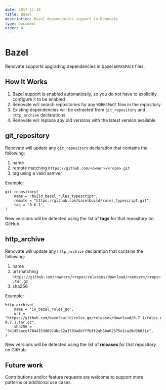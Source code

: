 ```yaml
---
date: 2017-11-10
title: Bazel
description: Bazel dependencies support in Renovate
type: Document
order: 4
---
```

# Bazel

Renovate supports upgrading dependencies in bazel `WORKSPACE` files.

## How It Works

1.  Bazel support is enabled automatically, so you do not have to explicitly configure it to be enabled
2.  Renovate will search repositories for any `WORKSPACE` files in the repository
3.  Existing dependencies will be extracted from `git_repository` and `http_archive` declarations
4.  Renovate will replace any old versions with the latest version available

## git_repository

Renovate will update any `git_repository` declaration that contains the following:

1.  name
2.  remote matching `https://github.com/<owner>/<repo>.git`
3.  tag using a valid semver

Example:

```
git_repository(
    name = "build_bazel_rules_typescript",
    remote = "https://github.com/bazelbuild/rules_typescript.git",
    tag = "0.6.1",
)
```

New versions will be detected using the list of **tags** for that repository on GitHub.

## http_archive

Renovate will update any `http_archive` declaration that contains the following:

1.  name
2.  url matching `https://github.com/<owner>/<repo>/releases/download/<semver>/<repo>.tar.gz`
3.  sha256

Example:

```
http_archive(
    name = "io_bazel_rules_go",
    url = "https://github.com/bazelbuild/rules_go/releases/download/0.7.1/rules_go-0.7.1.tar.gz",
    sha256 = "341d5eacef704415386974bc82a1783a8b7ffbff2ab6ba02375e1ca20d9b031c",
)
```

New versions will be detected using the list of **releases** for that repository on GitHub.

## Future work

Contributions and/or feature requests are welcome to support more patterns or additional use cases.
